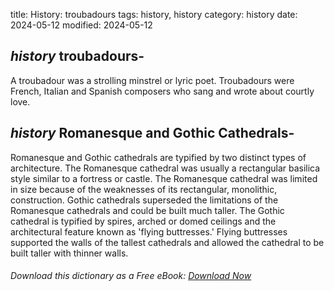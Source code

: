 title: History: troubadours
tags: history, history
category: history
date: 2024-05-12
modified: 2024-05-12

## _history_  troubadours-
A troubadour was a strolling minstrel or lyric
  poet.   Troubadours were French, Italian and Spanish composers who
  sang and wrote about courtly love.


## _history_  Romanesque and Gothic Cathedrals-
Romanesque and Gothic
  cathedrals are typified by two distinct types of architecture.  The
  Romanesque cathedral was usually a rectangular basilica style
  similar to a fortress or castle.   The Romanesque cathedral was
  limited in size because of the weaknesses of its rectangular,
  monolithic, construction.
  Gothic cathedrals superseded the limitations of the Romanesque
  cathedrals and could be built much taller.
  The Gothic cathedral is typified by spires, arched or domed ceilings
  and the architectural feature known as 'flying buttresses.'   Flying
  buttresses supported the walls of the tallest cathedrals and
  allowed the cathedral to be built taller with thinner walls.



###### Download *this* dictionary as a Free eBook: [Download Now]({static}static/SerfHistoryDictionary.pdf)

